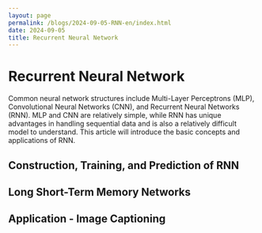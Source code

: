 ```yaml
---
layout: page
permalink: /blogs/2024-09-05-RNN-en/index.html
date: 2024-09-05
title: Recurrent Neural Network
---
```


# Recurrent Neural Network

Common neural network structures include Multi-Layer Perceptrons (MLP), Convolutional Neural Networks (CNN), and Recurrent Neural Networks (RNN). MLP and CNN are relatively simple, while RNN has unique advantages in handling sequential data and is also a relatively difficult model to understand. This article will introduce the basic concepts and applications of RNN.

## Construction, Training, and Prediction of RNN

## Long Short-Term Memory Networks

## Application - Image Captioning
